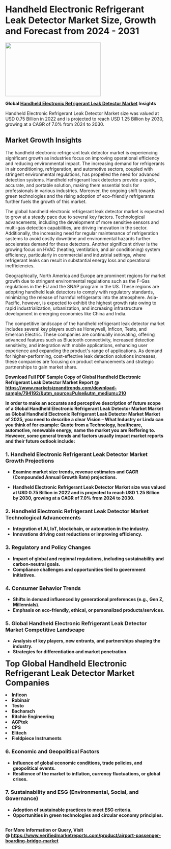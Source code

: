 <H1>Handheld Electronic Refrigerant Leak Detector Market Size, Growth and Forecast from 2024 - 2031</H1><img class="aligncenter size-medium wp-image-584254" src="https://thirdeyenews.in/wp-content/uploads/2024/09/Global-Market-Research-300x168.jpeg" alt="" width="300" height="168" /><p><strong>Global&nbsp;<a href="https://www.marketsizeandtrends.com/download-sample/794192/&amp;utm_source=Pulse&amp;utm_medium=210">Handheld Electronic Refrigerant Leak Detector Market</a> Insights</strong></p><p>Handheld Electronic Refrigerant Leak Detector Market size was valued at USD 0.75 Billion in 2022 and is projected to reach USD 1.25 Billion by 2030, growing at a CAGR of 7.0% from 2024 to 2030.</p><p><h2>Market Growth Insights</h2> <p>The handheld electronic refrigerant leak detector market is experiencing significant growth as industries focus on improving operational efficiency and reducing environmental impact. The increasing demand for refrigerants in air conditioning, refrigeration, and automotive sectors, coupled with stringent environmental regulations, has propelled the need for advanced detection systems. Handheld refrigerant leak detectors provide a quick, accurate, and portable solution, making them essential tools for professionals in various industries. Moreover, the ongoing shift towards green technologies and the rising adoption of eco-friendly refrigerants further fuels the growth of this market.</p> <p><strong></strong></p> <p>The global handheld electronic refrigerant leak detector market is expected to grow at a steady pace due to several key factors. Technological advancements, including the development of more sensitive sensors and multi-gas detection capabilities, are driving innovation in the sector. Additionally, the increasing need for regular maintenance of refrigeration systems to avoid costly downtime and environmental hazards further accelerates demand for these detectors. Another significant driver is the growing focus on HVAC (heating, ventilation, and air conditioning) system efficiency, particularly in commercial and industrial settings, where refrigerant leaks can result in substantial energy loss and operational inefficiencies.</p> <p>Geographically, North America and Europe are prominent regions for market growth due to stringent environmental regulations such as the F-Gas regulations in the EU and the SNAP program in the US. These regions are adopting handheld leak detectors to comply with regulatory standards, minimizing the release of harmful refrigerants into the atmosphere. Asia-Pacific, however, is expected to exhibit the highest growth rate owing to rapid industrialization, urbanization, and increasing infrastructure development in emerging economies like China and India.</p> <p>The competitive landscape of the handheld refrigerant leak detector market includes several key players such as Honeywell, Inficon, Testo, and Emerson Electric. These companies are continually innovating, offering advanced features such as Bluetooth connectivity, increased detection sensitivity, and integration with mobile applications, enhancing user experience and expanding the product's range of applications. As demand for higher-performing, cost-effective leak detection solutions increases, these companies are focusing on product enhancements and strategic partnerships to gain market share.</p> <p><strong></p><p><span class=""><strong>Download Full PDF Sample Copy of Global Handheld Electronic Refrigerant Leak Detector Market Report</strong> @ <a href="https://www.marketsizeandtrends.com/download-sample/794192/&amp;utm_source=Pulse&amp;utm_medium=210" target="_blank">https://www.marketsizeandtrends.com/download-sample/794192/&amp;utm_source=Pulse&amp;utm_medium=210</a></span></p><p>In order to make an accurate and perceptive description of future scope of a Global&nbsp;Handheld Electronic Refrigerant Leak Detector Market Market as Global&nbsp;Handheld Electronic Refrigerant Leak Detector Market Market of 2025, you need to describe a clear Vision &ndash; What Industry or Linda can you think of for example: Quote from a Technology, healthcare, automotive, renewable energy, name the market you are Reffering to. However, some general trends and factors usually impact market reports and their future outlook include:</p><h3>1.&nbsp;<strong>Handheld Electronic Refrigerant Leak Detector Market Growth Projections</strong></h3><ul><li>Examine market size trends, revenue estimates and CAGR (Compounded Annual Growth Rate) projections.</li><li><p>Handheld Electronic Refrigerant Leak Detector Market size was valued at USD 0.75 Billion in 2022 and is projected to reach USD 1.25 Billion by 2030, growing at a CAGR of 7.0% from 2024 to 2030.</p></li></ul><h3>2.&nbsp;<strong>Handheld Electronic Refrigerant Leak Detector Market Technological Advancements</strong></h3><ul><li>Integration of AI, IoT, blockchain, or automation in the industry.</li><li>Innovations driving cost reductions or improving efficiency.</li></ul><h3>3.&nbsp;<strong>Regulatory and Policy Changes</strong></h3><ul><li>Impact of global and regional regulations, including sustainability and carbon-neutral goals.</li><li>Compliance challenges and opportunities tied to government initiatives.</li></ul><h3>4.&nbsp;<strong>Consumer Behavior Trends</strong></h3><ul><li>Shifts in demand influenced by generational preferences (e.g., Gen Z, Millennials).</li><li>Emphasis on eco-friendly, ethical, or personalized products/services.</li></ul><h3>5.&nbsp;<strong>Global Handheld Electronic Refrigerant Leak Detector Market Competitive Landscape</strong></h3><ul><li>Analysis of key players, new entrants, and partnerships shaping the industry.</li><li>Strategies for differentiation and market penetration.</li></ul><p data-pm-slice="1 1 []"><span style="color: inherit; font-family: inherit; font-size: 25px;">Top Global Handheld Electronic Refrigerant Leak Detector Market Companies</span></p><div class="" data-test-id=""><p><li>Inficon</li><li> Robinair</li><li> Testo</li><li> Bacharach</li><li> Ritchie Engineering</li><li> AGPtek</li><li> CPS</li><li> Elitech</li><li> Fieldpiece Instruments</li></p></div><h3>6.&nbsp;<strong>Economic and Geopolitical Factors</strong></h3><ul><li>Influence of global economic conditions, trade policies, and geopolitical events.</li><li>Resilience of the market to inflation, currency fluctuations, or global crises.</li></ul><h3>7.&nbsp;<strong>Sustainability and ESG (Environmental, Social, and Governance)</strong></h3><ul><li>Adoption of sustainable practices to meet ESG criteria.</li><li>Opportunities in green technologies and circular economy principles.</li></ul><h2><strong style="font-size: 14px;">For More Information or Query, Visit @&nbsp;</strong><a style="background-color: #ffffff; font-size: 14px;" href="https://www.marketsizeandtrends.com/report/handheld-electronic-refrigerant-leak-detector-market/" target="_blank">https://www.verifiedmarketreports.com/product/airport-passenger-boarding-bridge-market</a></h2>
